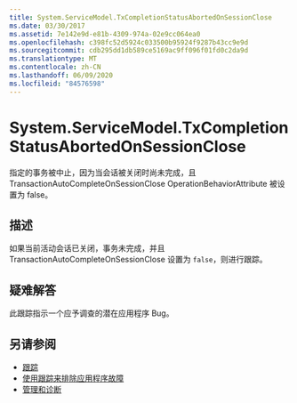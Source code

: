 ```yaml
---
title: System.ServiceModel.TxCompletionStatusAbortedOnSessionClose
ms.date: 03/30/2017
ms.assetid: 7e142e9d-e81b-4309-974a-02e9cc064ea0
ms.openlocfilehash: c398fc52d5924c033500b95924f9287b43cc9e9d
ms.sourcegitcommit: cdb295dd1db589ce5169ac9ff096f01fd0c2da9d
ms.translationtype: MT
ms.contentlocale: zh-CN
ms.lasthandoff: 06/09/2020
ms.locfileid: "84576598"
---
```

# <a name="systemservicemodeltxcompletionstatusabortedonsessionclose"></a>System.ServiceModel.TxCompletionStatusAbortedOnSessionClose
指定的事务被中止，因为当会话被关闭时尚未完成，且 TransactionAutoCompleteOnSessionClose OperationBehaviorAttribute 被设置为 false。  
  
## <a name="description"></a>描述  
 如果当前活动会话已关闭，事务未完成，并且 TransactionAutoCompleteOnSessionClose 设置为 `false`，则进行跟踪。  
  
## <a name="troubleshooting"></a>疑难解答  
 此跟踪指示一个应予调查的潜在应用程序 Bug。  
  
## <a name="see-also"></a>另请参阅

- [跟踪](index.md)
- [使用跟踪来排除应用程序故障](using-tracing-to-troubleshoot-your-application.md)
- [管理和诊断](../index.md)
